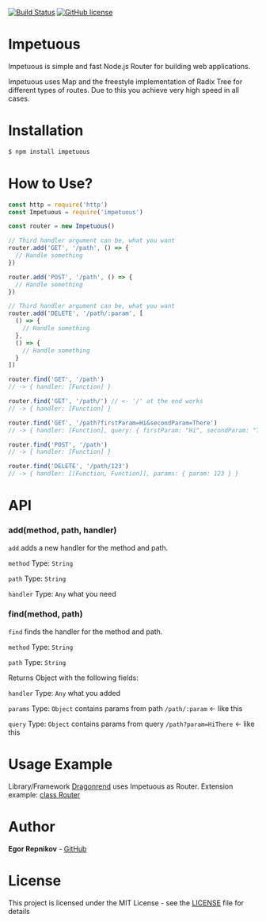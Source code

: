 [![Build Status](https://travis-ci.org/EgorRepnikov/impetuous.svg?branch=master)](https://travis-ci.org/EgorRepnikov/impetuous)
[![GitHub license](https://img.shields.io/github/license/mashape/apistatus.svg)](https://github.com/EgorRepnikov/impetuous/blob/master/LICENSE)

# Impetuous
Impetuous is simple and fast Node.js Router for building web applications.

Impetuous uses Map and the freestyle implementation of Radix Tree for different types of routes. Due to this you achieve very high speed in all cases.

# Installation
```bash
$ npm install impetuous
```

# How to Use?

```js
const http = require('http')
const Impetuous = require('impetuous')

const router = new Impetuous()

// Third handler argument can be, what you want
router.add('GET', '/path', () => {
  // Handle something
})

router.add('POST', '/path', () => {
  // Handle something
})

// Third handler argument can be, what you want
router.add('DELETE', '/path/:param', [
  () => {
    // Handle something
  },
  () => {
    // Handle something
  }
])

router.find('GET', '/path')
// -> { handler: [Function] }

router.find('GET', '/path/') // <- '/' at the end works
// -> { handler: [Function] }

router.find('GET', '/path?firstParam=Hi&secondParam=There')
// -> { handler: [Function], query: { firstParam: "Hi", secondParam: "There" } }

router.find('POST', '/path')
// -> { handler: [Function] }

router.find('DELETE', '/path/123')
// -> { handler: [[Function, Function]], params: { param: 123 } }

```

# API
### add(method, path, handler)
`add` adds a new handler for the method and path.

`method` Type: `String`

`path` Type: `String`

`handler` Type: `Any` what you need

### find(method, path)
`find` finds the handler for the method and path.

`method` Type: `String`

`path` Type: `String`

Returns Object with the following fields:

`handler` Type: `Any` what you added

`params` Type: `Object` contains params from path `/path/:param` <- like this

`query` Type: `Object` contains params from query `/path?param=HiThere` <- like this

# Usage Example

Library/Framework [Dragonrend](https://github.com/EgorRepnikov/dragonrend) uses Impetuous as Router. Extension example: [class Router](https://github.com/EgorRepnikov/dragonrend/blob/master/lib/Router.js)

# Author
**Egor Repnikov** - [GitHub](https://github.com/EgorRepnikov)

# License
This project is licensed under the MIT License - see the [LICENSE](LICENSE) file for details

